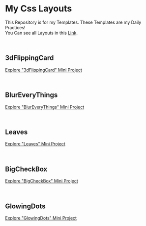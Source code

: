# My Css Layouts
This Repository is for my Templates. These Templates are my Daily Practices! <br>
You Can see all Layouts in this [Link](https://62fa0cd3f5c5fc221fc314f8--loquacious-klepon-59b03e.netlify.app/).

<br>

## 3dFlippingCard
[Explore "3dFlippingCard" Mini Project](https://62fa0cd3f5c5fc221fc314f8--loquacious-klepon-59b03e.netlify.app/3dFlippingCard/)

<br>

## BlurEveryThings
[Explore "BlurEveryThings" Mini Project](https://62fa0cd3f5c5fc221fc314f8--loquacious-klepon-59b03e.netlify.app/BlurEveryThings/)

<br>

## Leaves
[Explore "Leaves" Mini Project](https://62fa0cd3f5c5fc221fc314f8--loquacious-klepon-59b03e.netlify.app/Leaves/)

<br>

## BigCheckBox
[Explore "BigCheckBox" Mini Project](https://62fa0cd3f5c5fc221fc314f8--loquacious-klepon-59b03e.netlify.app/BigCheckBox/)

<br>

## GlowingDots
[Explore "GlowingDots" Mini Project](https://62fa0cd3f5c5fc221fc314f8--loquacious-klepon-59b03e.netlify.app/GlowingDots/)

<br>